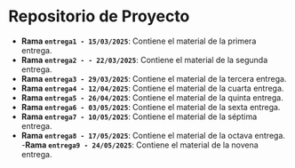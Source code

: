 # Repositorio de Proyecto
- **Rama `entrega1 - 15/03/2025`**: Contiene el material de la primera entrega.
- **Rama `entrega2 - - 22/03/2025`**: Contiene el material de la segunda entrega.
- **Rama `entrega3 - 29/03/2025`**: Contiene el material de la tercera entrega.
- **Rama `entrega4 - 12/04/2025`**: Contiene el material de la cuarta entrega.
- **Rama `entrega5 - 26/04/2025`**: Contiene el material de la quinta entrega.
- **Rama `entrega6 - 03/05/2025`**: Contiene el material de la sexta entrega.
- **Rama `entrega7 - 10/05/2025`**: Contiene el material de la séptima entrega.
- **Rama `entrega8 - 17/05/2025`**: Contiene el material de la octava entrega.
-**Rama `entrega9 - 24/05/2025`**: Contiene el material de la novena entrega.
